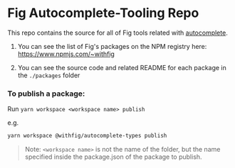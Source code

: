 # Fig Autocomplete-Tooling Repo

This repo contains the source for all of Fig tools related with [autocomplete](https://github.com/withfig/autocomplete).

1. You can see the list of Fig's packages on the NPM registry here: https://www.npmjs.com/~withfig

2. You can see the source code and related README for each package in the `./packages` folder

### To publish a package:

Run `yarn workspace <workspace name> publish`

e.g.
```bash
yarn workspace @withfig/autocomplete-types publish
```

> Note: `<workspace name>` is not the name of the folder, but the name specified inside the package.json of the package to publish.
